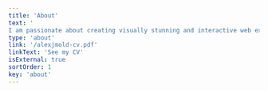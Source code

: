 ```yaml
---
title: 'About'
text: '
I am passionate about creating visually stunning and interactive web experiences. With a First Class Honours degree in BSc Creative Computing from Goldsmiths, University of London, I bring over 8 years of industry experience to the table.'
type: 'about'
link: '/alexjmold-cv.pdf'
linkText: 'See my CV'
isExternal: true
sortOrder: 1
key: 'about'
---
```

